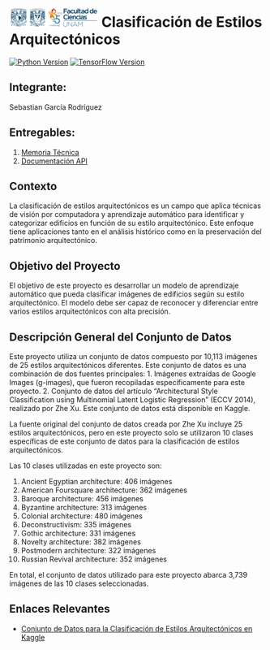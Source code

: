 # ![Logo Facultad de Ciencias](images/logoFC.png) Clasificación de Estilos Arquitectónicos

[![Python Version](https://img.shields.io/badge/python-3.10-blue.svg)](https://www.python.org/downloads/release/python-3100/)
[![TensorFlow Version](https://img.shields.io/badge/TensorFlow-2.14-orange.svg)](https://www.tensorflow.org/)

## Integrante:
Sebastian García Rodríguez

## Entregables:

1. [Memoria Técnica](dev_model/MEMORIA-TECNICA.md)
2. [Documentación API](app/documentacion-api.md)

## Contexto

La clasificación de estilos arquitectónicos es un campo que aplica técnicas de visión por computadora y aprendizaje automático para identificar y categorizar edificios en función de su estilo arquitectónico. Este enfoque tiene aplicaciones tanto en el análisis histórico como en la preservación del patrimonio arquitectónico.

## Objetivo del Proyecto

El objetivo de este proyecto es desarrollar un modelo de aprendizaje automático que pueda clasificar imágenes de edificios según su estilo arquitectónico. El modelo debe ser capaz de reconocer y diferenciar entre varios estilos arquitectónicos con alta precisión.

## Descripción General del Conjunto de Datos

Este proyecto utiliza un conjunto de datos compuesto por 10,113 imágenes de 25 estilos arquitectónicos diferentes. Este conjunto de datos es una combinación de dos fuentes principales:
	1.	Imágenes extraídas de Google Images (g-images), que fueron recopiladas específicamente para este proyecto.
	2.	Conjunto de datos del artículo “Architectural Style Classification using Multinomial Latent Logistic Regression” (ECCV 2014), realizado por Zhe Xu. Este conjunto de datos está disponible en Kaggle.

La fuente original del conjunto de datos creada por Zhe Xu incluye 25 estilos arquitectónicos, pero en este proyecto solo se utilizaron 10 clases específicas de este conjunto de datos para la clasificación de estilos arquitectónicos.

Las 10 clases utilizadas en este proyecto son:
1. Ancient Egyptian architecture: 406 imágenes
2. American Foursquare architecture: 362 imágenes
3. Baroque architecture: 456 imágenes
4. Byzantine architecture: 313 imágenes
5. Colonial architecture: 480 imágenes
6. Deconstructivism: 335 imágenes
7. Gothic architecture: 331 imágenes
8. Novelty architecture: 382 imágenes
9. Postmodern architecture: 322 imágenes
10. Russian Revival architecture: 352 imágenes

En total, el conjunto de datos utilizado para este proyecto abarca 3,739 imágenes de las 10 clases seleccionadas.

## Enlaces Relevantes

- [Conjunto de Datos para la Clasificación de Estilos Arquitectónicos en Kaggle](https://www.kaggle.com/datasets/dumitrux/architectural-styles-dataset)
